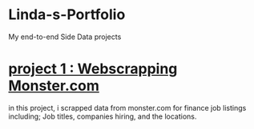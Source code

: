 # Linda-s-Portfolio
My end-to-end Side Data projects  

# [project 1 : Webscrapping Monster.com](https://github.com/nalie-linda/web_scrapping)
in this project, i scrapped data from monster.com for finance job listings including;
Job titles, companies hiring, and the locations.  
